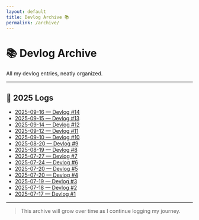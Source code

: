 ```yaml
---
layout: default
title: Devlog Archive 📚
permalink: /archive/
---
```


# 📚 Devlog Archive

All my devlog entries, neatly organized.

---

## 📅 2025 Logs
- [2025-09-16 — Devlog #14]({{site.baseurl}}/logs/2025-09-16/)
- [2025-09-15 — Devlog #13]({{site.baseurl}}/logs/2025-09-15/)
- [2025-09-14 — Devlog #12]({{site.baseurl}}/logs/2025-09-14/)
- [2025-09-12 — Devlog #11]({{site.baseurl}}/logs/2025-09-12/)
- [2025-09-10 — Devlog #10]({{site.baseurl}}/logs/2025-09-10/)
- [2025-08-20 — Devlog #9]({{site.baseurl}}/logs/2025-08-20/)
- [2025-08-19 — Devlog #8]({{site.baseurl}}/logs/2025-08-19/)
- [2025-07-27 — Devlog #7]({{site.baseurl}}/logs/2025-07-27/)
- [2025-07-24 — Devlog #6]({{site.baseurl}}/logs/2025-07-24/)
- [2025-07-20 — Devlog #5]({{site.baseurl}}/logs/2025-07-23/)
- [2025-07-20 — Devlog #4]({{site.baseurl}}/logs/2025-07-20/)
- [2025-07-19 — Devlog #3]({{site.baseurl}}/logs/2025-07-19/)
- [2025-07-18 — Devlog #2]({{site.baseurl}}/logs/2025-07-18/)
- [2025-07-17 — Devlog #1]({{site.baseurl}}/logs/2025-07-17/)

---

> This archive will grow over time as I continue logging my journey.

